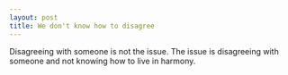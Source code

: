 ```yaml
---
layout: post
title: We don't know how to disagree
---
```


Disagreeing with someone is not the issue. The issue is disagreeing with someone and not knowing how to live in harmony.
